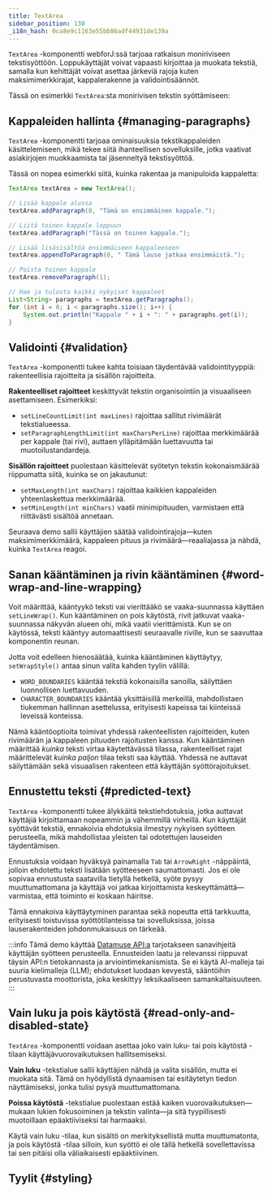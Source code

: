 ```yaml
---
title: TextArea
sidebar_position: 130
_i18n_hash: 0ca8e9c1163e55bb86adf44931de139a
---
```

<DocChip chip="shadow" />
<DocChip chip="name" label="dwc-textarea" />
<DocChip chip='since' label='24.10' />
<JavadocLink type="foundation" location="com/webforj/component/field/TextArea" top='true'/>

`TextArea` -komponentti webforJ:ssä tarjoaa ratkaisun moniriviseen tekstisyöttöön. Loppukäyttäjät voivat vapaasti kirjoittaa ja muokata tekstiä, samalla kun kehittäjät voivat asettaa järkeviä rajoja kuten maksimimerkkirajat, kappalerakenne ja validointisäännöt.

Tässä on esimerkki `TextArea`:sta monirivisen tekstin syöttämiseen:

<ComponentDemo 
path='/webforj/textarea?' 
javaE='https://raw.githubusercontent.com/webforj/webforj-documentation/refs/heads/main/src/main/java/com/webforj/samples/views/textarea/TextAreaView.java'
height = '300px'
/>

## Kappaleiden hallinta {#managing-paragraphs}

`TextArea` -komponentti tarjoaa ominaisuuksia tekstikappaleiden käsittelemiseen, mikä tekee siitä ihanteellisen sovelluksille, jotka vaativat asiakirjojen muokkaamista tai jäsenneltyä tekstisyöttöä.

Tässä on nopea esimerkki siitä, kuinka rakentaa ja manipuloida kappaletta:

```java
TextArea textArea = new TextArea();

// Lisää kappale alussa
textArea.addParagraph(0, "Tämä on ensimmäinen kappale.");

// Liitä toinen kappale loppuun
textArea.addParagraph("Tässä on toinen kappale.");

// Lisää lisäsisältöä ensimmäiseen kappaleeseen
textArea.appendToParagraph(0, " Tämä lause jatkaa ensimmäistä.");

// Poista toinen kappale
textArea.removeParagraph(1);

// Hae ja tulosta kaikki nykyiset kappaleet
List<String> paragraphs = textArea.getParagraphs();
for (int i = 0; i < paragraphs.size(); i++) {
    System.out.println("Kappale " + i + ": " + paragraphs.get(i));
}
```

## Validointi {#validation}

`TextArea` -komponentti tukee kahta toisiaan täydentävää validointityyppiä: rakenteellisia rajoitteita ja sisällön rajoitteita.

**Rakenteelliset rajoitteet** keskittyvät tekstin organisointiin ja visuaaliseen asettamiseen. Esimerkiksi:
- `setLineCountLimit(int maxLines)` rajoittaa sallitut rivimäärät tekstialueessa.
- `setParagraphLengthLimit(int maxCharsPerLine)` rajoittaa merkkimäärää per kappale (tai rivi), auttaen ylläpitämään luettavuutta tai muotoilustandardeja.

**Sisällön rajoitteet** puolestaan käsittelevät syötetyn tekstin kokonaismäärää riippumatta siitä, kuinka se on jakautunut:
- `setMaxLength(int maxChars)` rajoittaa kaikkien kappaleiden yhteenlaskettua merkkimäärää.
- `setMinLength(int minChars)` vaatii minimipituuden, varmistaen että riittävästi sisältöä annetaan.

Seuraava demo sallii käyttäjien säätää validointirajoja—kuten maksimimerkkimäärä, kappaleen pituus ja rivimäärä—reaaliajassa ja nähdä, kuinka `TextArea` reagoi.

<ComponentDemo 
path='/webforj/textareavalidation?' 
javaE='https://raw.githubusercontent.com/webforj/webforj-documentation/refs/heads/main/src/main/java/com/webforj/samples/views/textarea/TextAreaValidationView.java'
height = '550px'
/>

## Sanan kääntäminen ja rivin kääntäminen {#word-wrap-and-line-wrapping}

Voit määrittää, kääntyykö teksti vai vierittääkö se vaaka-suunnassa käyttäen `setLineWrap()`. Kun kääntäminen on pois käytöstä, rivit jatkuvat vaaka-suunnassa näkyvän alueen ohi, mikä vaatii vierittämistä. Kun se on käytössä, teksti kääntyy automaattisesti seuraavalle riville, kun se saavuttaa komponentin reunan.

Jotta voit edelleen hienosäätää, kuinka kääntäminen käyttäytyy, `setWrapStyle()` antaa sinun valita kahden tyylin välillä:
- `WORD_BOUNDARIES` kääntää tekstiä kokonaisilla sanoilla, säilyttäen luonnollisen luettavuuden.
- `CHARACTER_BOUNDARIES` kääntää yksittäisillä merkeillä, mahdollistaen tiukemman hallinnan asettelussa, erityisesti kapeissa tai kiinteissä leveissä konteissa.

Nämä kääntöoptioita toimivat yhdessä rakenteellisten rajoitteiden, kuten rivimäärän ja kappaleen pituuden rajoitusten kanssa. Kun kääntäminen määrittää *kuinka* teksti virtaa käytettävässä tilassa, rakenteelliset rajat määrittelevät *kuinka paljon* tilaa teksti saa käyttää. Yhdessä ne auttavat säilyttämään sekä visuaalisen rakenteen että käyttäjän syöttörajoitukset.

<ComponentDemo 
path='/webforj/textareawrap?' 
javaE='https://raw.githubusercontent.com/webforj/webforj-documentation/refs/heads/main/src/main/java/com/webforj/samples/views/textarea/TextAreaWrapView.java'
height = '400px'
/>

## Ennustettu teksti {#predicted-text}

`TextArea` -komponentti tukee älykkäitä tekstiehdotuksia, jotka auttavat käyttäjiä kirjoittamaan nopeammin ja vähemmillä virheillä. Kun käyttäjät syöttävät tekstiä, ennakoivia ehdotuksia ilmestyy nykyisen syötteen perusteella, mikä mahdollistaa yleisten tai odotettujen lauseiden täydentämisen.

Ennustuksia voidaan hyväksyä painamalla `Tab` tai `ArrowRight` -näppäintä, jolloin ehdotettu teksti lisätään syötteeseen saumattomasti. Jos ei ole sopivaa ennustusta saatavilla tietyllä hetkellä, syöte pysyy muuttumattomana ja käyttäjä voi jatkaa kirjoittamista keskeyttämättä—varmistaa, että toiminto ei koskaan häiritse.

Tämä ennakoiva käyttäytyminen parantaa sekä nopeutta että tarkkuutta, erityisesti toistuvissa syöttötilanteissa tai sovelluksissa, joissa lauserakenteiden johdonmukaisuus on tärkeää.

<ComponentDemo 
path='/webforj/textareapredictedtext?' 
javaE='https://raw.githubusercontent.com/webforj/webforj-documentation/refs/heads/main/src/main/java/com/webforj/samples/views/textarea/TextAreaPredictedTextView.java'
height = '400px'
/>

:::info
Tämä demo käyttää [Datamuse API:a](https://datamuse.com/) tarjotakseen sanavihjeitä käyttäjän syötteen perusteella. Ennusteiden laatu ja relevanssi riippuvat täysin API:n tietokannasta ja arviointimekanismista. Se ei käytä AI-malleja tai suuria kielimalleja (LLM); ehdotukset luodaan kevyestä, sääntöihin perustuvasta moottorista, joka keskittyy leksikaaliseen samankaltaisuuteen.
:::

## Vain luku ja pois käytöstä {#read-only-and-disabled-state}

`TextArea` -komponentti voidaan asettaa joko vain luku- tai pois käytöstä -tilaan käyttäjävuorovaikutuksen hallitsemiseksi.

**Vain luku** -tekstialue sallii käyttäjien nähdä ja valita sisällön, mutta ei muokata sitä. Tämä on hyödyllistä dynaamisen tai esitäytetyn tiedon näyttämiseksi, jonka tulisi pysyä muuttumattomana.

**Poissa käytöstä** -tekstialue puolestaan estää kaiken vuorovaikutuksen—mukaan lukien fokusoiminen ja tekstin valinta—ja sitä tyypillisesti muotoillaan epäaktiiviseksi tai harmaaksi.

Käytä vain luku -tilaa, kun sisältö on merkityksellistä mutta muuttumatonta, ja pois käytöstä -tilaa silloin, kun syöttö ei ole tällä hetkellä sovellettavissa tai sen pitäisi olla väliaikaisesti epäaktiivinen.

<ComponentDemo 
path='/webforj/textareastates?' 
javaE='https://raw.githubusercontent.com/webforj/webforj-documentation/refs/heads/main/src/main/java/com/webforj/samples/views/textarea/TextAreaStatesView.java'
height = '300px'
/>

## Tyylit {#styling}

<TableBuilder name="TextArea" />
